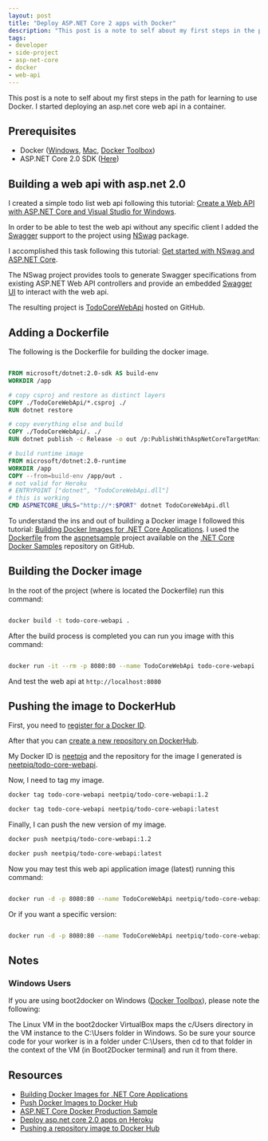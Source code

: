 ```yaml
---
layout: post
title: "Deploy ASP.NET Core 2 apps with Docker"
description: "This post is a note to self about my first steps in the path for learning to use Docker. I started deploying an asp.net core web api in a container."
tags:
- developer
- side-project
- asp-net-core
- docker
- web-api
---
```


This post is a note to self about my first steps in the path for learning to use Docker. I started deploying an asp.net core web api in a container.


## Prerequisites
* Docker ([Windows](https://docs.docker.com/docker-for-windows/install/), [Mac](https://docs.docker.com/docker-for-mac/install/), [Docker Toolbox](https://docs.docker.com/toolbox/overview/))
* ASP.NET Core 2.0 SDK ([Here](https://www.microsoft.com/net/download/windows))

## Building a web api with asp.net 2.0
I created a simple todo list web api following this tutorial: [Create a Web API with ASP.NET Core and Visual Studio for Windows](https://docs.microsoft.com/en-us/aspnet/core/tutorials/first-web-api?view=aspnetcore-2.1).

In order to be able to test the web api without any specific client I added the [Swagger](https://swagger.io/) support to the project using [NSwag](https://github.com/RSuter/NSwag) package.

I accomplished this task following this tutorial: [Get started with NSwag and ASP.NET Core](https://docs.microsoft.com/en-us/aspnet/core/tutorials/getting-started-with-nswag?view=aspnetcore-2.1).

The NSwag project provides tools to generate Swagger specifications from existing ASP.NET Web API controllers and provide an embedded [Swagger UI](https://swagger.io/swagger-ui/) to interact with the web api. 

The resulting project is [TodoCoreWebApi](https://github.com/kingsor/TodoCoreWebApi) hosted on GitHub.

## Adding a Dockerfile

The following is the Dockerfile for building the docker image.

```dockerfile

FROM microsoft/dotnet:2.0-sdk AS build-env
WORKDIR /app

# copy csproj and restore as distinct layers
COPY ./TodoCoreWebApi/*.csproj ./
RUN dotnet restore

# copy everything else and build
COPY ./TodoCoreWebApi/. ./
RUN dotnet publish -c Release -o out /p:PublishWithAspNetCoreTargetManifest="false"

# build runtime image
FROM microsoft/dotnet:2.0-runtime
WORKDIR /app
COPY --from=build-env /app/out .
# not valid for Heroku
# ENTRYPOINT ["dotnet", "TodoCoreWebApi.dll"]
# this is working
CMD ASPNETCORE_URLS="http://*:$PORT" dotnet TodoCoreWebApi.dll

```

To understand the ins and out of building a Docker image I followed this tutorial: [Building Docker Images for .NET Core Applications](https://docs.microsoft.com/en-us/dotnet/core/docker/building-net-docker-images). I used the [Dockerfile](https://github.com/dotnet/dotnet-docker/blob/master/samples/aspnetapp/Dockerfile) from the [aspnetsample](https://github.com/dotnet/dotnet-docker/tree/master/samples/aspnetapp) project available on the [.NET Core Docker Samples](https://github.com/dotnet/dotnet-docker/tree/master/samples) repository on GitHub.


## Building the Docker image

In the root of the project (where is located the Dockerfile) run this command:

```bash

docker build -t todo-core-webapi .

```

After the build process is completed you can run you image with this command:

```bash

docker run -it --rm -p 8080:80 --name TodoCoreWebApi todo-core-webapi

```

And test the web api at `http://localhost:8080`


## Pushing the image to DockerHub

First, you need to [register for a Docker ID](https://docs.docker.com/docker-id/#register-for-a-docker-id).

After that you can [create a new repository on DockerHub](https://docs.docker.com/docker-hub/repos/#creating-a-new-repository-on-docker-hub).

My Docker ID is [neetpiq](https://hub.docker.com/u/neetpiq/) and the repository for the image I generated is [neetpiq/todo-core-webapi](https://hub.docker.com/r/neetpiq/todo-core-webapi/).

Now, I need to tag my image.

```bash
docker tag todo-core-webapi neetpiq/todo-core-webapi:1.2
```

```bash
docker tag todo-core-webapi neetpiq/todo-core-webapi:latest
```

Finally, I can push the new version of my image.

```bash
docker push neetpiq/todo-core-webapi:1.2
```

```bash
docker push neetpiq/todo-core-webapi:latest
```

Now you may test this web api application image (latest) running this command:

```bash

docker run -d -p 8080:80 --name TodoCoreWebApi neetpiq/todo-core-webapi

```

Or if you want a specific version:

```bash

docker run -d -p 8080:80 --name TodoCoreWebApi neetpiq/todo-core-webapi:1.2

```

## Notes

### Windows Users
If you are using boot2docker on Windows ([Docker Toolbox](https://docs.docker.com/toolbox/overview/)), please note the following:

The Linux VM in the boot2docker VirtualBox maps the c/Users directory in the VM instance to the C:\Users folder in Windows. So be sure your source code for your worker is in a folder under C:\Users, then cd to that folder in the context of the VM (in Boot2Docker terminal) and run it from there.



## Resources
* [Building Docker Images for .NET Core Applications](https://docs.microsoft.com/en-us/dotnet/core/docker/building-net-docker-images)
* [Push Docker Images to Docker Hub](https://github.com/dotnet/dotnet-docker/blob/master/samples/dotnetapp/push-image-to-dockerhub.md)
* [ASP.NET Core Docker Production Sample](https://github.com/dotnet/dotnet-docker/tree/master/samples/aspnetapp)
* [Deploy asp.net core 2.0 apps on Heroku](https://blog.devcenter.co/deploy-asp-net-core-2-0-apps-on-heroku-eea8efd918b6)
* [Pushing a repository image to Docker Hub](https://docs.docker.com/docker-hub/repos/#pushing-a-repository-image-to-docker-hub)


